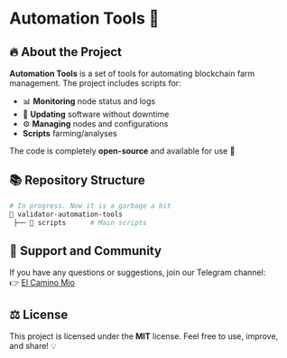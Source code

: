 # Automation Tools 🚀

## 🔥 About the Project
**Automation Tools** is a set of tools for automating blockchain farm management. 
The project includes scripts for:
- 📊 **Monitoring** node status and logs
- 🔄 **Updating** software without downtime
- ⚙️ **Managing** nodes and configurations
- **Scripts** farming/analyses

The code is completely **open-source** and available for use 🎉

## 📚 Repository Structure
```bash
# In progress. Now it is a garbage a bit
📂 validator-automation-tools
 ├── 📂 scripts      # Main scripts
```

## 📢 Support and Community
If you have any questions or suggestions, join our Telegram channel:  
👉 [El Camino Mio](http://t.me/el_camino_mio)

## ⚖️ License
This project is licensed under the **MIT** license. Feel free to use, improve, and share! 💡
